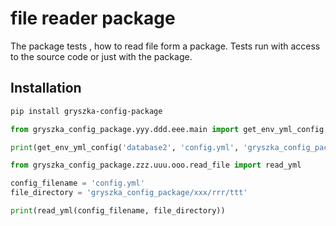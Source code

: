 # file reader package
The package tests , how to read file form a package.
Tests run with access to the source code or just with the package.

## Installation 

```bash
pip install gryszka-config-package
```

```python
from gryszka_config_package.yyy.ddd.eee.main import get_env_yml_config

print(get_env_yml_config('database2', 'config.yml', 'gryszka_config_package/xxx/rrr/ttt'))
```

```python
from gryszka_config_package.zzz.uuu.ooo.read_file import read_yml

config_filename = 'config.yml'
file_directory = 'gryszka_config_package/xxx/rrr/ttt'

print(read_yml(config_filename, file_directory))
```